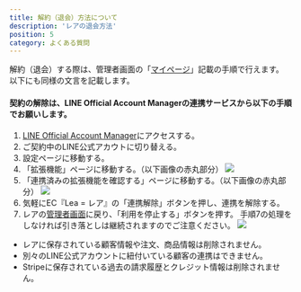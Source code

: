 ```yaml
---
title: 解約（退会）方法について
description: 'レアの退会方法'
position: 5
category: よくある質問
---
```


解約（退会）する際は、管理者画面の「[マイページ](https://admin.lea-market.com/app/mypage/)」記載の手順で行えます。  
以下にも同様の文言を記載します。

#### 契約の解除は、LINE Official Account Managerの連携サービスから以下の手順でお願いします。

1. [LINE Official Account Manager](https://www.linebiz.com/jp/login/)にアクセスする。
2. ご契約中のLINE公式アカウトに切り替える。
3. 設定ページに移動する。
4. 「拡張機能」ページに移動する。（以下画像の赤丸部分）
   <img src="/images/help-faq/help-faq_withdrawal_1.png" />
5. 「連携済みの拡張機能を確認する」ページに移動する。（以下画像の赤丸部分）
   <img src="/images/help-faq/help-faq_withdrawal_2.png" />
6. 気軽にEC『Lea = レア』の「連携解除」ボタンを押し、連携を解除する。
7. レアの<a href="https://admin.lea-market.com/init" target="_blank">管理者画面</a>に戻り、「利用を停止する」ボタンを押す。
    <alert type="warning">手順7の処理をしなければ引き落としは継続されますのでご注意ください。</alert>
   <img src="/images/help-faq/help-faq_withdrawal_3.png" />

<alert type="danger">
  <ul>
    <li>レアに保存されている顧客情報や注文、商品情報は削除されません。</li>
    <li>別々のLINE公式アカウントに紐付いている顧客の連携はできません。</li>
    <li>Stripeに保存されている過去の請求履歴とクレジット情報は削除されません。</li>
  </ul>
</alert>
